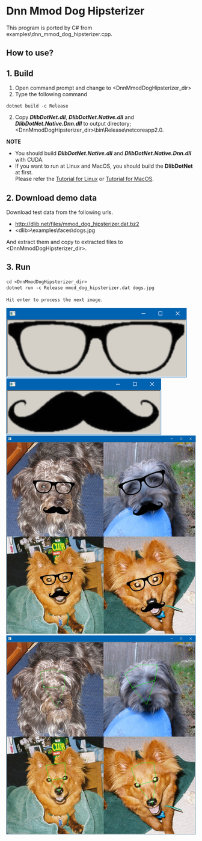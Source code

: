 ﻿# Dnn Mmod Dog Hipsterizer
 
This program is ported by C# from examples\dnn_mmod_dog_hipsterizer.cpp.

## How to use?

## 1. Build

1. Open command prompt and change to &lt;DnnMmodDogHipsterizer_dir&gt;
1. Type the following command
````
dotnet build -c Release
````
2. Copy ***DlibDotNet.dll***, ***DlibDotNet.Native.dll*** and ***DlibDotNet.Native.Dnn.dll*** to output directory; &lt;DnnMmodDogHipsterizer_dir&gt;\bin\Release\netcoreapp2.0.

**NOTE**  
- You should build ***DlibDotNet.Native.dll*** and ***DlibDotNet.Native.Dnn.dll*** with CUDA.
- If you want to run at Linux and MacOS, you should build the **DlibDotNet** at first.  
Please refer the [Tutorial for Linux](https://github.com/takuya-takeuchi/DlibDotNet/wiki/Tutorial-for-Linux) or [Tutorial for MacOS](https://github.com/takuya-takeuchi/DlibDotNet/wiki/Tutorial-for-MacOS).

## 2. Download demo data

Download test data from the following urls.

- http://dlib.net/files/mmod_dog_hipsterizer.dat.bz2
- &lt;dlib&gt;\examples\faces\dogs.jpg

And extract them and copy to extracted files to &lt;DnnMmodDogHipsterizer_dir&gt;.

## 3. Run

````
cd <DnnMmodDogHipsterizer_dir>
dotnet run -c Release mmod_dog_hipsterizer.dat dogs.jpg

Hit enter to process the next image.
````

![Dog](images/1.png "Dog")
![Dog](images/2.png "Dog")
![Dog](images/3.jpg "Dog")
![Dog](images/4.jpg "Dog")